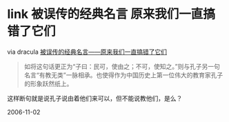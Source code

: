 # link 被误传的经典名言 原来我们一直搞错了它们

via dracula 
[被误传的经典名言——原来我们一直搞错了它们](http://wangpeng1978.spaces.live.com/blog/cns!D3EE470F64D6D705!168.entry)

> 如将这句话更正为“子曰：民可，使由之；不可，使知之。”则与孔子另一句名言“有教无类”一脉相承。也使得作为中国历史上第一位伟大的教育家孔子的形象跃然纸上。    

这样断句就是说孔子说由着他们来可以，但不能说教他们，是么？

2006-11-02